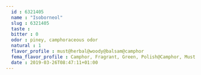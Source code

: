 ```yaml
---
  id : 6321405
  name : "Isoborneol"
  slug : 6321405
  taste : 
  bitter : 0
  odor : piney, camphoraceous odor
  natural : 1
  flavor_profile : must@herbal@woody@balsam@camphor
  fema_flavor_profile : Camphor, Fragrant, Green, Polish@Camphor, Must
  date : 2019-03-26T08:47:11+01:00
---
```



